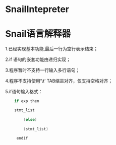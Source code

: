 SnailIntepreter
==========

# Snail语言解释器

1.已经实现基本功能,最后一行为空行表示结束；

2.if 语句的嵌套功能由递归实现；

3.程序暂时不支持一行输入多行语句；

4.程序不支持使用‘\t’ TAB缩进对齐，仅支持空格对齐；

5.if语句输入格式：

```C
    if exp then

	stmt_list
	
	    (else)
	    
  	    (stmt_list)
    
     endif
```

